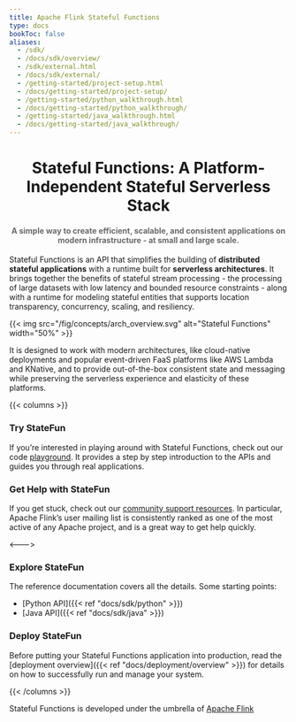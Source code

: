 ```yaml
---
title: Apache Flink Stateful Functions 
type: docs
bookToc: false
aliases:
  - /sdk/
  - /docs/sdk/overview/
  - /sdk/external.html
  - /docs/sdk/external/
  - /getting-started/project-setup.html
  - /docs/getting-started/project-setup/
  - /getting-started/python_walkthrough.html
  - /docs/getting-started/python_walkthrough/
  - /getting-started/java_walkthrough.html
  - /docs/getting-started/java_walkthrough/
---
```

<!--
Licensed to the Apache Software Foundation (ASF) under one
or more contributor license agreements.  See the NOTICE file
distributed with this work for additional information
regarding copyright ownership.  The ASF licenses this file
to you under the Apache License, Version 2.0 (the
"License"); you may not use this file except in compliance
with the License.  You may obtain a copy of the License at

  http://www.apache.org/licenses/LICENSE-2.0

Unless required by applicable law or agreed to in writing,
software distributed under the License is distributed on an
"AS IS" BASIS, WITHOUT WARRANTIES OR CONDITIONS OF ANY
KIND, either express or implied.  See the License for the
specific language governing permissions and limitations
under the License.
-->

<div style="text-align: center">
  <h1>
    Stateful Functions: A Platform-Independent Stateful Serverless Stack
  </h1>

  <h4 style="color: #696969">A simple way to create efficient, scalable, and consistent applications on modern infrastructure - at small and large scale.</h4>
</div>

Stateful Functions is an API that simplifies the building of **distributed stateful applications** with a runtime built for **serverless architectures**. It brings together the benefits of stateful stream processing - the processing of large datasets with low latency and bounded resource constraints - along with a runtime for modeling stateful entities that supports location transparency, concurrency, scaling, and resiliency.

{{< img src="/fig/concepts/arch_overview.svg" alt="Stateful Functions" width="50%" >}}

It is designed to work with modern architectures, like cloud-native deployments and popular event-driven FaaS platforms like AWS Lambda and KNative, and to provide out-of-the-box consistent state and messaging while preserving the serverless experience and elasticity of these platforms.

{{< columns >}}

### Try StateFun

If you’re interested in playing around with Stateful Functions, check out our code [playground](https://github.com/apache/flink-statefun-playground).
It provides a step by step introduction to the APIs and guides you through real applications.

### Get Help with StateFun

If you get stuck, check out our [community support resources](https://flink.apache.org/community.html). In particular, Apache Flink’s user mailing list is consistently ranked as one of the most active of any Apache project, and is a great way to get help quickly.

<--->

### Explore StateFun

The reference documentation covers all the details. Some starting points:

* [Python API]({{< ref "docs/sdk/python" >}})
* [Java API]({{< ref "docs/sdk/java" >}})

### Deploy StateFun

Before putting your Stateful Functions application into production, read the [deployment overview]({{< ref "docs/deployment/overview" >}}) for details on how to successfully run and manage your system.

{{< /columns >}}

Stateful Functions is developed under the umbrella of [Apache Flink](flink.apache.org)

